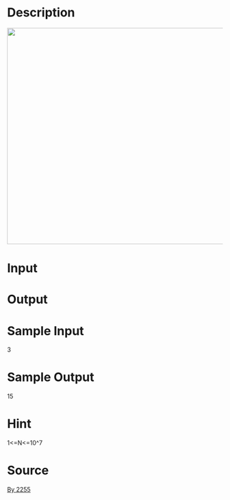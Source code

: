 
# Description

<div class="content"><p><img height="506" alt="" width="749" src="/source/bzoj/3305/img/aHR0cHM6Ly9seWRzeS5jb20vSnVkZ2VPbmxpbmUvdXBsb2FkLzIwMTMxMS8xMS5qcGc=.jpg"/></p></div>

# Input

<div class="content"></div>

# Output

<div class="content"></div>

# Sample Input

<div class="content"><span class="sampledata">3</span></div>

# Sample Output

<div class="content"><span class="sampledata">15</span></div>

# Hint

<div class="content"><p></p><p>1&lt;=N&lt;=10^7</p><p></p></div>

# Source

<div class="content"><p><a href="problemset.php?search=By 2255">By 2255</a></p></div>

